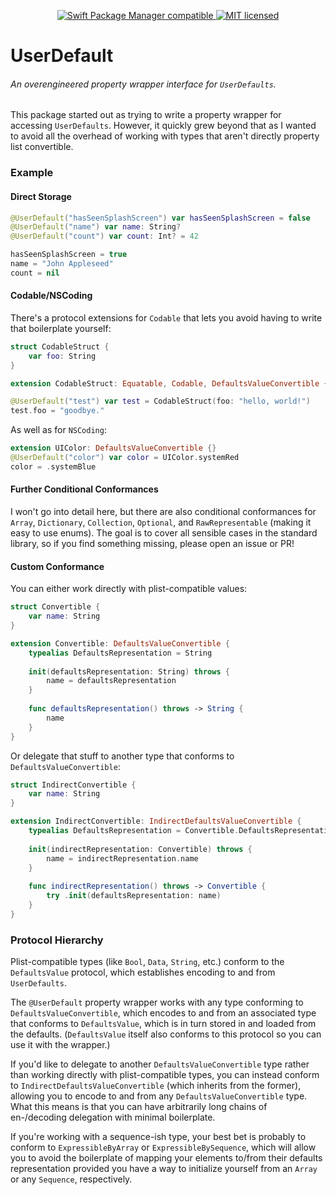 <p align="center">
	<a href="https://swift.org/package-manager/">
		<img alt="Swift Package Manager compatible" src="https://img.shields.io/badge/swift_package_manager-compatible-brightgreen.svg" />
	</a>
	<a href="./LICENSE">
		<img alt="MIT licensed" src="https://img.shields.io/badge/license-MIT-blue.svg" />
	</a>
</p>

# UserDefault

###### An overengineered property wrapper interface for `UserDefaults`.

This package started out as trying to write a property wrapper for accessing `UserDefaults`. However, it quickly grew beyond that as I wanted to avoid all the overhead of working with types that aren't directly property list convertible.

### Example

#### Direct Storage

```swift
@UserDefault("hasSeenSplashScreen") var hasSeenSplashScreen = false
@UserDefault("name") var name: String?
@UserDefault("count") var count: Int? = 42

hasSeenSplashScreen = true
name = "John Appleseed"
count = nil
```

#### Codable/NSCoding

There's a protocol extensions for `Codable` that lets you avoid having to write that boilerplate yourself:

```swift
struct CodableStruct {
	var foo: String
}

extension CodableStruct: Equatable, Codable, DefaultsValueConvertible {}

@UserDefault("test") var test = CodableStruct(foo: "hello, world!")
test.foo = "goodbye."
```

As well as for `NSCoding`:

```swift
extension UIColor: DefaultsValueConvertible {}
@UserDefault("color") var color = UIColor.systemRed
color = .systemBlue
```

#### Further Conditional Conformances

I won't go into detail here, but there are also conditional conformances for `Array`, `Dictionary`, `Collection`, `Optional`, and `RawRepresentable` (making it easy to use enums). The goal is to cover all sensible cases in the standard library, so if you find something missing, please open an issue or PR!

#### Custom Conformance

You can either work directly with plist-compatible values:

```swift
struct Convertible {
	var name: String
}

extension Convertible: DefaultsValueConvertible {
	typealias DefaultsRepresentation = String
	
	init(defaultsRepresentation: String) throws {
		name = defaultsRepresentation
	}
	
	func defaultsRepresentation() throws -> String {
		name
	}
}
```

Or delegate that stuff to another type that conforms to `DefaultsValueConvertible`:

```swift
struct IndirectConvertible {
	var name: String
}

extension IndirectConvertible: IndirectDefaultsValueConvertible {
	typealias DefaultsRepresentation = Convertible.DefaultsRepresentation
	
	init(indirectRepresentation: Convertible) throws {
		name = indirectRepresentation.name
	}
	
	func indirectRepresentation() throws -> Convertible {
		try .init(defaultsRepresentation: name)
	}
}
```

### Protocol Hierarchy

Plist-compatible types (like `Bool`, `Data`, `String`, etc.) conform to the `DefaultsValue` protocol, which establishes encoding to and from `UserDefaults`.

The `@UserDefault` property wrapper works with any type conforming to `DefaultsValueConvertible`, which encodes to and from an associated type that conforms to `DefaultsValue`, which is in turn stored in and loaded from the defaults. (`DefaultsValue` itself also conforms to this protocol so you can use it with the wrapper.)

If you'd like to delegate to another `DefaultsValueConvertible` type rather than working directly with plist-compatible types, you can instead conform to `IndirectDefaultsValueConvertible` (which inherits from the former), allowing you to encode to and from any `DefaultsValueConvertible` type. What this means is that you can have arbitrarily long chains of en-/decoding delegation with minimal boilerplate.

If you're working with a sequence-ish type, your best bet is probably to conform to `ExpressibleByArray` or `ExpressibleBySequence`, which will allow you to avoid the boilerplate of mapping your elements to/from their defaults representation provided you have a way to initialize yourself from an `Array` or any `Sequence`, respectively.